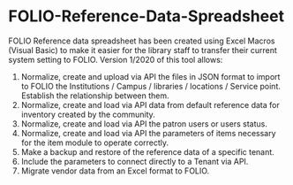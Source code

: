# FOLIO-Reference-Data-Spreadsheet
FOLIO Reference data spreadsheet has been created using Excel Macros (Visual Basic) to make it easier for the library staff to transfer their current system setting to FOLIO.
Version 1/2020 of this tool allows:
1. Normalize, create and upload via API the files in JSON format to import to FOLIO the Institutions / Campus / libraries / locations / Service point. Establish the relationship between them.
2. Normalize, create and load via API data from default reference data for inventory created by the community.
3. Normalize, create and load via API the patron users or users status.
4. Normalize, create and load via API the parameters of items necessary for the item module to operate correctly.
5. Make a backup and restore of the reference data of a specific tenant.
6. Include the parameters to connect directly to a Tenant via API.
7. Migrate vendor data from an Excel format to FOLIO.
